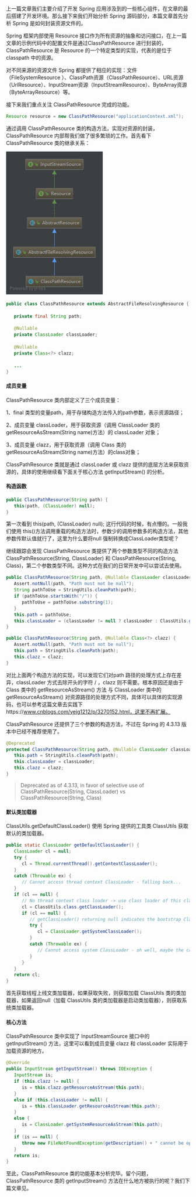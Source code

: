 上一篇文章我们主要介绍了开发 Spring 应用涉及到的一些核心组件，在文章的最后搭建了开发环境。那么接下来我们开始分析 Spring 源码部分，本篇文章首先分析 Spring 是如何封装资源文件的。

Spring 框架内部使用 Resource 接口作为所有资源的抽象和访问接口，在上一篇文章的示例代码中的配置文件是通过ClassPathResource 进行封装的，ClassPathResource 是 Resource 的一个特定类型的实现，代表的是位于 classpath 中的资源。

对不同来源的资源文件 Spring 都提供了相应的实现：文件（FileSystemResource ）、ClassPath资源（ClassPathResource）、URL资源（UrlResource）、InputStream资源（InputStreamResource）、ByteArray资源（ByteArrayResource）等。

接下来我们重点关注 ClassPathResource 完成的功能。


```java
Resource resource = new ClassPathResource("applicationContext.xml");
```

通过调用 ClassPathResource 类的构造方法，实现对资源的封装，ClassPathResource  内部帮我们做了很多繁琐的工作。首先看下 ClassPathResource  类的继承关系：

![ClassPathResource](ClassPathResource.assets/ClassPathResource.png)

```java
public class ClassPathResource extends AbstractFileResolvingResource {

   private final String path;

   @Nullable
   private ClassLoader classLoader;

   @Nullable
   private Class<?> clazz;
   
   ...
}   
```

#### 成员变量

ClassPathResource 类内部定义了三个成员变量：

1、final 类型的变量path，用于存储构造方法传入的path参数，表示资源路径；

2、成员变量 classLoader，用于获取资源（调用 ClassLoader 类的 getResourceAsStream(String name)方法）的 classLoader 对象；

3、成员变量 clazz，用于获取资源（调用 Class 类的 getResourceAsStream(String name)方法）的class对象；

ClassPathResource 类就是通过 classLoader 或 clazz 提供的底层方法来获取资源的，具体的使用继续看下面关于核心方法 getInputStream() 的分析。



#### 构造函数

```java
public ClassPathResource(String path) {
   this(path, (ClassLoader) null);
}
```

第一次看到 this(path, (ClassLoader) null); 这行代码的时候，有点懵的。一般我们使用 this()方法调用重载的构造方法时，参数少的调用参数多的构造方法，其他参数传默认值就行了，这里为什么要将null 强制转换成ClassLoader类型呢？

继续跟踪会发现 ClassPathResource 类提供了两个参数类型不同的构造方法 ClassPathResource(String, ClassLoader) 和 ClassPathResource(String, Class)，第二个参数类型不同。这种方式在我们的日常开发中可以尝试去使用。

```java
public ClassPathResource(String path, @Nullable ClassLoader classLoader) {
   Assert.notNull(path, "Path must not be null");
   String pathToUse = StringUtils.cleanPath(path);
   if (pathToUse.startsWith("/")) {
      pathToUse = pathToUse.substring(1);
   }
   this.path = pathToUse;
   this.classLoader = (classLoader != null ? classLoader : ClassUtils.getDefaultClassLoader());
}
```



```java
public ClassPathResource(String path, @Nullable Class<?> clazz) {
   Assert.notNull(path, "Path must not be null");
   this.path = StringUtils.cleanPath(path);
   this.clazz = clazz;
}
```

对比上面两个构造方法的实现，可以发现它们对path 路径的处理方式上存在差异，classLoader 方式去除开头的字符 / ，clazz 则不需要。根本原因还是由于 Class 类中的 getResourceAsStream() 方法 与 ClassLoader 类中的 getResourceAsStream() 对资源路径的处理方式不同，具体可以具体的实现源码，也可以参考这篇文章去实践下https://www.cnblogs.com/yejg1212/p/3270152.html，这里不再扩展。



ClassPathResource 还提供了三个参数的构造方法，不过在 Spring 的 4.3.13 版本中已经不推荐使用了。

```java
@Deprecated
protected ClassPathResource(String path, @Nullable ClassLoader classLoader, @Nullable Class<?> clazz) {
   this.path = StringUtils.cleanPath(path);
   this.classLoader = classLoader;
   this.clazz = clazz;
}
```

> Deprecated as of 4.3.13, in favor of selective use of ClassPathResource(String, ClassLoader) vs ClassPathResource(String, Class)



#### 默认类加载器

ClassUtils.getDefaultClassLoader() 使用 Spring 提供的工具类 ClassUtils 获取默认的类加载器。

```java
public static ClassLoader getDefaultClassLoader() {
   ClassLoader cl = null;
   try {
      cl = Thread.currentThread().getContextClassLoader();
   }
   catch (Throwable ex) {
      // Cannot access thread context ClassLoader - falling back...
   }
   if (cl == null) {
      // No thread context class loader -> use class loader of this class.
      cl = ClassUtils.class.getClassLoader();
      if (cl == null) {
         // getClassLoader() returning null indicates the bootstrap ClassLoader
         try {
            cl = ClassLoader.getSystemClassLoader();
         }
         catch (Throwable ex) {
            // Cannot access system ClassLoader - oh well, maybe the caller can live with null...
         }
      }
   }
   return cl;
}
```

首先获取线程上线文类加载器，如果获取失败，则获取加载 ClassUtils 类的类加载器，如果返回null（加载 ClassUtils 类的类加载器是启动类加载器），则获取系统类加载器。



#### 核心方法

ClassPathResource 类中实现了 InputStreamSource 接口中的 getInputStream() 方法，这里可以看到成员变量 clazz 和 classLoader 实际用于加载资源的地方。

```java
@Override
public InputStream getInputStream() throws IOException {
   InputStream is;
   if (this.clazz != null) {
      is = this.clazz.getResourceAsStream(this.path);
   }
   else if (this.classLoader != null) {
      is = this.classLoader.getResourceAsStream(this.path);
   }
   else {
      is = ClassLoader.getSystemResourceAsStream(this.path);
   }
   if (is == null) {
      throw new FileNotFoundException(getDescription() + " cannot be opened because it does not exist");
   }
   return is;
}
```

至此，ClassPathResource 类的功能基本分析完毕。留个问题，ClassPathResource 类的 getInputStream() 方法在什么地方被执行的呢？我们下篇文章见。



























